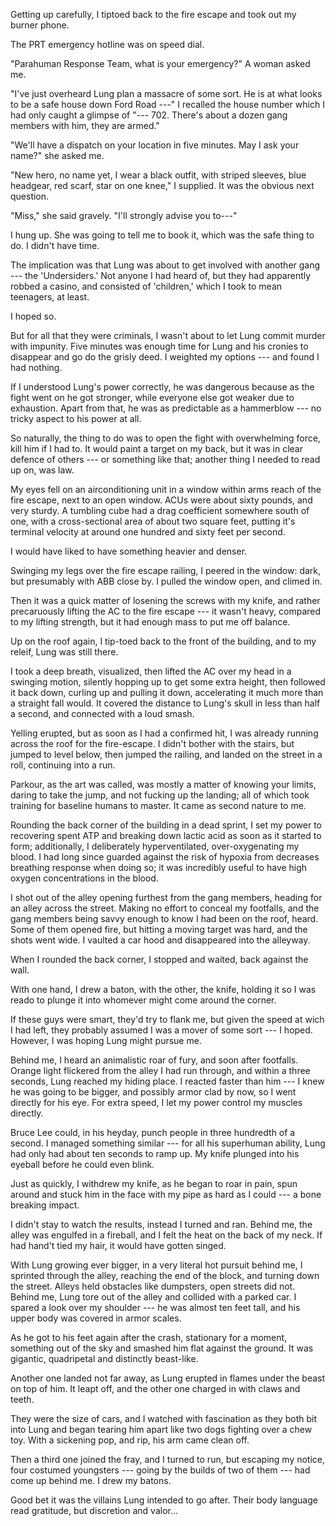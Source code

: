 Getting up carefully, I tiptoed back to the fire escape and took out my burner phone.

The PRT emergency hotline was on speed dial.

"Parahuman Response Team, what is your emergency?" A woman asked me.

"I've just overheard Lung plan a massacre of some sort. He is at what looks to be a
safe house down Ford Road ---" I recalled the house number which I had only caught a glimpse of
"--- 702. There's about a dozen gang members with him, they are armed."

"We'll have a dispatch on your location in five minutes. May I ask your name?" she asked me.

"New hero, no name yet, I wear a
black outfit, with striped sleeves, blue
headgear, red scarf, star on one knee," I supplied. It was the obvious next question.

"Miss," she said gravely. "I'll strongly advise you to---"

I hung up. She was going to tell me to book it, which was the safe thing to do. I didn't have time.

The implication was that Lung was about to get involved with another gang --- the 'Undersiders.'
Not anyone I had heard of, but they had apparently robbed a casino, and consisted of 'children,' which
I took to mean teenagers, at least.

I hoped so.

But for all that they were criminals, I wasn't about to let Lung commit murder with impunity. Five minutes
was enough time for Lung and his cronies to disappear and go do the grisly deed. I weighted my options ---
and found I had nothing.

If I understood Lung's power correctly, he was dangerous because as the fight went on he got
stronger, while everyone else got weaker due to exhaustion. Apart from that, he was as predictable
as a hammerblow --- no tricky aspect to his power at all.

So naturally, the thing to do was to open the fight with overwhelming force, kill him if I had to.
It would paint a target on my back, but it was in clear defence of others --- or something like that;
another thing I needed to read up on, was law.

My eyes fell on an airconditioning unit in a window within arms reach of the fire escape, next to an open window.
ACUs were about sixty pounds, and very sturdy. A tumbling cube had a drag coefficient somewhere south of one,
with a cross-sectional area of about two square feet, putting it's terminal velocity at around one hundred and sixty
feet per second.

I would have liked to have something heavier and denser.

Swinging my legs over the fire escape railing,
I peered in the window: dark, but presumably with ABB close by.
I pulled the window open, and climed in.

Then it was a quick matter of losening the screws with my knife, and rather precaruously lifting the AC to the
fire escape --- it wasn't heavy, compared to my lifting strength, but it had enough mass to put me off balance.

Up on the roof again, I tip-toed back to the front of the building, and to my releif, Lung was still there.

I took a deep breath, visualized, then lifted the AC over my head in a swinging motion, silently hopping up to get some
extra height, then followed it back down, curling up and pulling it down, accelerating it much more than a straight fall
would. It covered the distance to Lung's skull in less than half a second, and connected with a loud smash.

Yelling erupted, but as soon as I had a confirmed hit, I was already running across the roof for the fire-escape.
I didn't bother with the stairs, but jumped to level below, then jumped the railing, and landed on the street in a roll,
continuing into a run.

Parkour, as the art was called, was mostly a matter of knowing your limits, daring to take the jump, and
not fucking up the landing; all of which took training for baseline humans to master. It came as second nature to me.

Rounding the back corner of the building in a dead sprint,
I set my power to recovering spent ATP and breaking down lactic acid as soon as it started to
form; additionally, I deliberately hyperventilated, over-oxygenating my blood. I had long since guarded against
the risk of hypoxia from decreases breathing response when doing so; it was incredibly useful to have high oxygen
concentrations in the blood.

I shot out of the alley opening furthest from the gang members, heading for an alley across the street. Making
no effort to conceal my footfalls, and the gang members being savvy enough to know I had been on the roof, heard.
Some of them opened fire, but hitting a moving target was hard, and the shots went wide. I vaulted a car hood
and disappeared into the alleyway.

When I rounded the back corner, I stopped and waited, back against the wall.

With one hand, I drew a baton, with the other, the knife, holding it so I was reado to plunge it into whomever might
come around the corner.

If these guys were smart, they'd try to flank me, but given the speed at wich I had left, they probably assumed I was
a mover of some sort --- I hoped. However, I was hoping Lung might pursue me.

Behind me, I heard an animalistic roar of fury, and soon after footfalls. Orange light flickered from the alley I had
run through, and within a three seconds, Lung reached my hiding place. I reacted faster than him --- I knew he was going
to be bigger, and possibly armor clad by now, so I went directly for his eye. For extra speed, I let my power control
my muscles directly.

Bruce Lee could, in his heyday, punch people in three hundredth of a second. I managed something similar --- for all
his superhuman ability, Lung had only had about ten seconds to ramp up. My knife plunged into his eyeball before he
could even blink.

Just as quickly, I withdrew my knife, as he began to roar in pain,
spun around and stuck him in the face with my pipe as hard as I could --- a bone breaking impact.

I didn't stay to watch the results, instead I turned and ran. Behind me, the alley was engulfed in a fireball,
and I felt the heat on the back of my neck. If had hand't tied my hair, it would have gotten singed.

With Lung growing ever bigger, in a very literal hot pursuit behind me, I sprinted through the alley, reaching the end
of the block, and turning down the street. Alleys held obstacles like dumpsters, open streets did not. Behind me, Lung
tore out of the alley and collided with a parked car. I spared a look over my shoulder --- he was almost ten feet tall,
and his upper body was covered in armor scales.

As he got to his feet again after the crash, stationary for a moment,
something out of the sky and smashed him flat against the ground. It was gigantic, quadripetal and distinctly beast-like.

Another one landed not far away, as Lung erupted in flames under the beast on top of him. It leapt off, and the other
one charged in with claws and teeth.

They were the size of cars, and I watched with fascination as they both bit into Lung and began tearing him apart
like two dogs fighting over a chew toy. With a sickening pop, and rip, his arm came clean off.

Then a third one joined the fray, and I turned to run, but escaping my notice, four costumed youngsters ---
going by the builds of two of them --- had come up behind me. I drew my batons.

Good bet it was the villains Lung intended to go after. Their body language read gratitude, but discretion
and valor...
